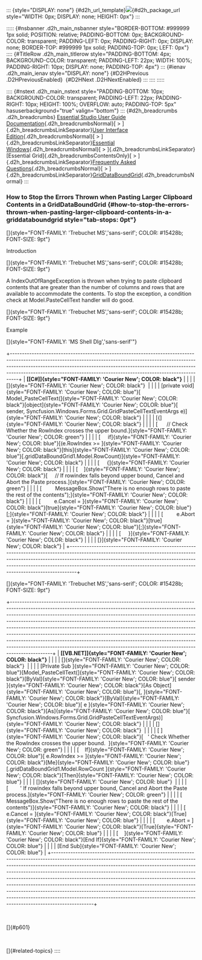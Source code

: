 ::: {style="DISPLAY: none"}
[](ms-xhelp:///?Id=d2h_url_template){#d2h_url_template}![](!package_url!){#d2h_package_url style="WIDTH: 0px; DISPLAY: none; HEIGHT: 0px"}
:::

::::: {#nsbanner .d2h_main_nsbanner style="BORDER-BOTTOM: #999999 1px solid; POSITION: relative; PADDING-BOTTOM: 0px; BACKGROUND-COLOR: transparent; PADDING-LEFT: 0px; PADDING-RIGHT: 0px; DISPLAY: none; BORDER-TOP: #999999 1px solid; PADDING-TOP: 0px; LEFT: 0px"}
:::: {#TitleRow .d2h_main_titlerow style="PADDING-BOTTOM: 4px; BACKGROUND-COLOR: transparent; PADDING-LEFT: 22px; WIDTH: 100%; PADDING-RIGHT: 10px; DISPLAY: none; PADDING-TOP: 4px"}
::: {#ienav .d2h_main_ienav style="DISPLAY: none"}
[](ms-xhelp:///?Id=3542da07-dbd2-4b38-b890-1d055dcc4737){#D2HPrevious .D2HPreviousEnabled}  [](ms-xhelp:///?Id=3e14b69b-684f-45f1-ad62-d704a9958ea6){#D2HNext .D2HNextEnabled}
:::
::::
:::::

:::: {#nstext .d2h_main_nstext style="PADDING-BOTTOM: 10px; BACKGROUND-COLOR: transparent; PADDING-LEFT: 22px; PADDING-RIGHT: 10px; HEIGHT: 100%; OVERFLOW: auto; PADDING-TOP: 5px" hasuserbackground="true" valign="bottom"}
::: {#d2h_breadcrumbs .d2h_breadcrumbs}
[Essential Studio User Guide Documentation](ms-xhelp:///?Id=12457748-09e3-4d74-a240-8e049cedf030){.d2h_breadcrumbsNormal}[ \> ]{.d2h_breadcrumbsLinkSeparator}[User Interface Edition](ms-xhelp:///?Id=c29296b7-531c-413b-a0ec-488ca1f7f669){.d2h_breadcrumbsNormal}[ \> ]{.d2h_breadcrumbsLinkSeparator}[Essential Windows](ms-xhelp:///?Id=e60759d8-47a4-4570-9d7a-16a68d63f2ea){.d2h_breadcrumbsNormal}[ \> ]{.d2h_breadcrumbsLinkSeparator}[Essential Grid]{.d2h_breadcrumbsContentsOnly}[ \> ]{.d2h_breadcrumbsLinkSeparator}[Frequently Asked Questions](ms-xhelp:///?Id=28ff22ed-2523-4bf9-8f6c-4d94f7bcabcc){.d2h_breadcrumbsNormal}[ \> ]{.d2h_breadcrumbsLinkSeparator}[GridDataBoundGrid](ms-xhelp:///?Id=30fe9928-71fa-4ef0-b646-e928f383ee64){.d2h_breadcrumbsNormal}
:::

### How to Stop the Errors Thrown when Pasting Larger Clipboard Contents in a GridDataBoundGrid {#how-to-stop-the-errors-thrown-when-pasting-larger-clipboard-contents-in-a-griddataboundgrid style="tab-stops: 0pt"}

[]{style="FONT-FAMILY: 'Trebuchet MS','sans-serif'; COLOR: #15428b; FONT-SIZE: 9pt"} 

Introduction

[]{style="FONT-FAMILY: 'Trebuchet MS','sans-serif'; COLOR: #15428b; FONT-SIZE: 9pt"} 

A IndexOutOfRangeException is thrown when trying to paste clipboard contents that are greater than the number of columns and rows that are available to accommodate the contents. To stop the exception, a condition check at Model.PasteCellText handler will do good.

[]{style="FONT-FAMILY: 'Trebuchet MS','sans-serif'; COLOR: #15428b; FONT-SIZE: 9pt"} 

Example

[]{style="FONT-FAMILY: 'MS Shell Dlg','sans-serif'"} 

+---------------------------------------------------------------------------------------------------------------------------------------------------------------------------------------------------------------------------------------------------------------------------------------------------------------------------+
| **[\[C#\]]{style="FONT-FAMILY: 'Courier New'; COLOR: black"}**                                                                                                                                                                                                                                                            |
|                                                                                                                                                                                                                                                                                                                           |
| []{style="FONT-FAMILY: 'Courier New'; COLOR: black"}                                                                                                                                                                                                                                                                      |
|                                                                                                                                                                                                                                                                                                                           |
| [private void]{style="FONT-FAMILY: 'Courier New'; COLOR: blue"}[ Model_PasteCellText(]{style="FONT-FAMILY: 'Courier New'; COLOR: black"}[object]{style="FONT-FAMILY: 'Courier New'; COLOR: blue"}[ sender, Syncfusion.Windows.Forms.Grid.GridPasteCellTextEventArgs e)]{style="FONT-FAMILY: 'Courier New'; COLOR: black"} |
|                                                                                                                                                                                                                                                                                                                           |
| [{]{style="FONT-FAMILY: 'Courier New'; COLOR: black"}                                                                                                                                                                                                                                                                     |
|                                                                                                                                                                                                                                                                                                                           |
| [      // Check Whether the RowIndex crosses the upper bound.]{style="FONT-FAMILY: 'Courier New'; COLOR: green"}                                                                                                                                                                                                          |
|                                                                                                                                                                                                                                                                                                                           |
| [     if]{style="FONT-FAMILY: 'Courier New'; COLOR: blue"}[(e.RowIndex \>= ]{style="FONT-FAMILY: 'Courier New'; COLOR: black"}[this]{style="FONT-FAMILY: 'Courier New'; COLOR: blue"}[.gridDataBoundGrid1.Model.RowCount)]{style="FONT-FAMILY: 'Courier New'; COLOR: black"}                                              |
|                                                                                                                                                                                                                                                                                                                           |
| [     {]{style="FONT-FAMILY: 'Courier New'; COLOR: black"}                                                                                                                                                                                                                                                                |
|                                                                                                                                                                                                                                                                                                                           |
| [    ]{style="FONT-FAMILY: 'Courier New'; COLOR: black"}[     // If rowindex falls beyond upper bound, Cancel and Abort the Paste process.]{style="FONT-FAMILY: 'Courier New'; COLOR: green"}                                                                                                                             |
|                                                                                                                                                                                                                                                                                                                           |
| [         MessageBox.Show(\"There is no enough rows to paste the rest of the contents\");]{style="FONT-FAMILY: 'Courier New'; COLOR: black"}                                                                                                                                                                              |
|                                                                                                                                                                                                                                                                                                                           |
| [         e.Cancel = ]{style="FONT-FAMILY: 'Courier New'; COLOR: black"}[true]{style="FONT-FAMILY: 'Courier New'; COLOR: blue"}[;]{style="FONT-FAMILY: 'Courier New'; COLOR: black"}                                                                                                                                      |
|                                                                                                                                                                                                                                                                                                                           |
| [         e.Abort = ]{style="FONT-FAMILY: 'Courier New'; COLOR: black"}[true]{style="FONT-FAMILY: 'Courier New'; COLOR: blue"}[;]{style="FONT-FAMILY: 'Courier New'; COLOR: black"}                                                                                                                                       |
|                                                                                                                                                                                                                                                                                                                           |
| [     }]{style="FONT-FAMILY: 'Courier New'; COLOR: black"}                                                                                                                                                                                                                                                                |
|                                                                                                                                                                                                                                                                                                                           |
| [}]{style="FONT-FAMILY: 'Courier New'; COLOR: black"}                                                                                                                                                                                                                                                                     |
+---------------------------------------------------------------------------------------------------------------------------------------------------------------------------------------------------------------------------------------------------------------------------------------------------------------------------+

[]{style="FONT-FAMILY: 'Trebuchet MS','sans-serif'; COLOR: #15428b; FONT-SIZE: 9pt"} 

+-----------------------------------------------------------------------------------------------------------------------------------------------------------------------------------------------------------------------------------------------------------------------------------------------------------------------------------------------------------------------------------------------------------------------------------------------------------------------------------------------------------------------------------------------------------------------------------------------------------------------------------------------------------------+
| **[\[VB.NET\]]{style="FONT-FAMILY: 'Courier New'; COLOR: black"}**                                                                                                                                                                                                                                                                                                                                                                                                                                                                                                                                                                                              |
|                                                                                                                                                                                                                                                                                                                                                                                                                                                                                                                                                                                                                                                                 |
| []{style="FONT-FAMILY: 'Courier New'; COLOR: black"}                                                                                                                                                                                                                                                                                                                                                                                                                                                                                                                                                                                                            |
|                                                                                                                                                                                                                                                                                                                                                                                                                                                                                                                                                                                                                                                                 |
| [Private Sub ]{style="FONT-FAMILY: 'Courier New'; COLOR: blue"}[Model_PasteCellText(]{style="FONT-FAMILY: 'Courier New'; COLOR: black"}[ByVal]{style="FONT-FAMILY: 'Courier New'; COLOR: blue"}[ sender ]{style="FONT-FAMILY: 'Courier New'; COLOR: black"}[As Object]{style="FONT-FAMILY: 'Courier New'; COLOR: blue"}[, ]{style="FONT-FAMILY: 'Courier New'; COLOR: black"}[ByVal]{style="FONT-FAMILY: 'Courier New'; COLOR: blue"}[ e ]{style="FONT-FAMILY: 'Courier New'; COLOR: black"}[As]{style="FONT-FAMILY: 'Courier New'; COLOR: blue"}[ Syncfusion.Windows.Forms.Grid.GridPasteCellTextEventArgs)]{style="FONT-FAMILY: 'Courier New'; COLOR: black"} |
|                                                                                                                                                                                                                                                                                                                                                                                                                                                                                                                                                                                                                                                                 |
| []{style="FONT-FAMILY: 'Courier New'; COLOR: black"}                                                                                                                                                                                                                                                                                                                                                                                                                                                                                                                                                                                                            |
|                                                                                                                                                                                                                                                                                                                                                                                                                                                                                                                                                                                                                                                                 |
| [ ]{style="FONT-FAMILY: 'Courier New'; COLOR: black"}[   \' Check Whether the RowIndex crosses the upper bound.  ]{style="FONT-FAMILY: 'Courier New'; COLOR: green"}                                                                                                                                                                                                                                                                                                                                                                                                                                                                                            |
|                                                                                                                                                                                                                                                                                                                                                                                                                                                                                                                                                                                                                                                                 |
| [    If]{style="FONT-FAMILY: 'Courier New'; COLOR: blue"}[ e.RowIndex \>= ]{style="FONT-FAMILY: 'Courier New'; COLOR: black"}[Me]{style="FONT-FAMILY: 'Courier New'; COLOR: blue"}[.gridDataBoundGrid1.Model.RowCount ]{style="FONT-FAMILY: 'Courier New'; COLOR: black"}[Then]{style="FONT-FAMILY: 'Courier New'; COLOR: blue"}                                                                                                                                                                                                                                                                                                                                |
|                                                                                                                                                                                                                                                                                                                                                                                                                                                                                                                                                                                                                                                                 |
| []{style="FONT-FAMILY: 'Courier New'; COLOR: blue"}                                                                                                                                                                                                                                                                                                                                                                                                                                                                                                                                                                                                             |
|                                                                                                                                                                                                                                                                                                                                                                                                                                                                                                                                                                                                                                                                 |
| [        \' If rowindex falls beyond upper bound, Cancel and Abort the Paste process.]{style="FONT-FAMILY: 'Courier New'; COLOR: green"}                                                                                                                                                                                                                                                                                                                                                                                                                                                                                                                        |
|                                                                                                                                                                                                                                                                                                                                                                                                                                                                                                                                                                                                                                                                 |
| [        MessageBox.Show(\"There is no enough rows to paste the rest of the contents\")]{style="FONT-FAMILY: 'Courier New'; COLOR: black"}                                                                                                                                                                                                                                                                                                                                                                                                                                                                                                                      |
|                                                                                                                                                                                                                                                                                                                                                                                                                                                                                                                                                                                                                                                                 |
| [        e.Cancel = ]{style="FONT-FAMILY: 'Courier New'; COLOR: black"}[True]{style="FONT-FAMILY: 'Courier New'; COLOR: blue"}                                                                                                                                                                                                                                                                                                                                                                                                                                                                                                                                  |
|                                                                                                                                                                                                                                                                                                                                                                                                                                                                                                                                                                                                                                                                 |
| [        e.Abort = ]{style="FONT-FAMILY: 'Courier New'; COLOR: black"}[True]{style="FONT-FAMILY: 'Courier New'; COLOR: blue"}                                                                                                                                                                                                                                                                                                                                                                                                                                                                                                                                   |
|                                                                                                                                                                                                                                                                                                                                                                                                                                                                                                                                                                                                                                                                 |
| [    ]{style="FONT-FAMILY: 'Courier New'; COLOR: black"}[End If]{style="FONT-FAMILY: 'Courier New'; COLOR: blue"}                                                                                                                                                                                                                                                                                                                                                                                                                                                                                                                                               |
|                                                                                                                                                                                                                                                                                                                                                                                                                                                                                                                                                                                                                                                                 |
| [End Sub]{style="FONT-FAMILY: 'Courier New'; COLOR: blue"}                                                                                                                                                                                                                                                                                                                                                                                                                                                                                                                                                                                                      |
+-----------------------------------------------------------------------------------------------------------------------------------------------------------------------------------------------------------------------------------------------------------------------------------------------------------------------------------------------------------------------------------------------------------------------------------------------------------------------------------------------------------------------------------------------------------------------------------------------------------------------------------------------------------------+

 

[]{#p601} 

 

[]{#related-topics}
::::
